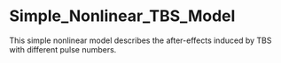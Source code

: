 # Simple_Nonlinear_TBS_Model
This simple nonlinear model describes the after-effects induced by TBS with different pulse numbers.

